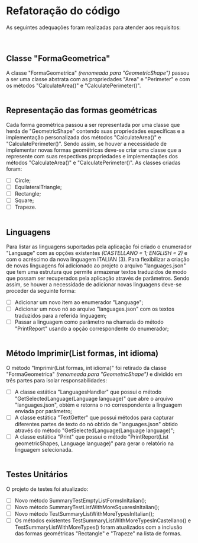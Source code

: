 # **Refatoração do código**

As seguintes adequações foram realizadas para atender aos requisitos:
<br><br><br>

## **Classe "FormaGeometrica"**
A classe "FormaGeometrica" _(renomeada para "GeometricShape")_ passou a ser uma classe abstrata com as propriedades "Area" e "Perimeter" e com os métodos "CalculateArea()" e "CalculatePerimeter()".
<br><br>

## **Representação das formas geométricas**
Cada forma geométrica passou a ser representada por uma classe que herda de "GeometricShape" contendo suas propriedades específicas e a implementação personalizada dos métodos "CalculateArea()" e "CalculatePerimeter()". Sendo assim, se houver a necessidade de implementar novas formas geométricas deve-se criar uma classe que a represente com suas respectivas propriedades e implementações dos métodos "CalculateArea()" e "CalculatePerimeter()". As classes criadas foram:

- [ ] Circle;
- [ ] EquilateralTriangle;
- [ ] Rectangle;
- [ ] Square;
- [ ] Trapeze.
<br><br>

## **Linguagens**
Para listar as linguagens suportadas pela aplicação foi criado o enumerador "Language" com as opções existentes _(CASTELLANO = 1; ENGLISH = 2)_ e com o acréscimo da nova linguagem ITALIAN (3). Para flexibilizar a criação de novas linguagens foi adicionado ao projeto o arquivo "languages.json" que tem uma estrutura que permite armazenar textos traduzidos de modo que possam ser recuperados pela aplicação através de parâmetros. Sendo assim, se houver a necessidade de adicionar novas linguagens deve-se proceder da seguinte forma:
- [ ] Adicionar um novo item ao enumerador "Language";
- [ ] Adicionar um novo nó ao arquivo "languages.json" com os textos traduzidos para a referida linguagem;
- [ ] Passar a linguagem como parâmetro na chamada do método "PrintReport" usando a opção correspondente do enumerador;
<br><br>

## **Método Imprimir(List<FormaGeometrica> formas, int idioma)**
O método "Imprimir(List<FormaGeometrica> formas, int idioma)" foi retirado da classe "FormaGeometrica" _(renomeada para "GeometricShape")_ e dividido em três partes para isolar responsabilidades:
- [ ] A classe estática "LanguagesHandler" que possui o método "GetSelectedLanguage(Language language)" que abre o arquivo "languages.json", obtém e retorna o nó correspondente a linguagem enviada por parâmetro;
- [ ] A classe estática "TextGetter" que possui métodos para capturar diferentes partes de texto do nó obtido de "languages.json" obtido através do método "GetSelectedLanguage(Language language)";
- [ ] A classe estática "Print" que possui o método "PrintReport(List<GeometricShape> geometricShapes, Language language)" para gerar o relatório na linguagem selecionada.
<br><br>

## **Testes Unitários**
O projeto de testes foi atualizado:
- [ ] Novo método SummaryTestEmptyListFormsInItalian();
- [ ] Novo método SummaryTestListWithMoreSquaresInItalian();
- [ ] Novo método TestSummaryListWithMoreTypesInItalian();
- [ ] Os métodos existentes TestSummaryListWithMoreTypesInCastellano() e TestSummaryListWithMoreTypes() foram atualizados com a inclusão das formas geométricas "Rectangle" e "Trapeze" na lista de formas.
